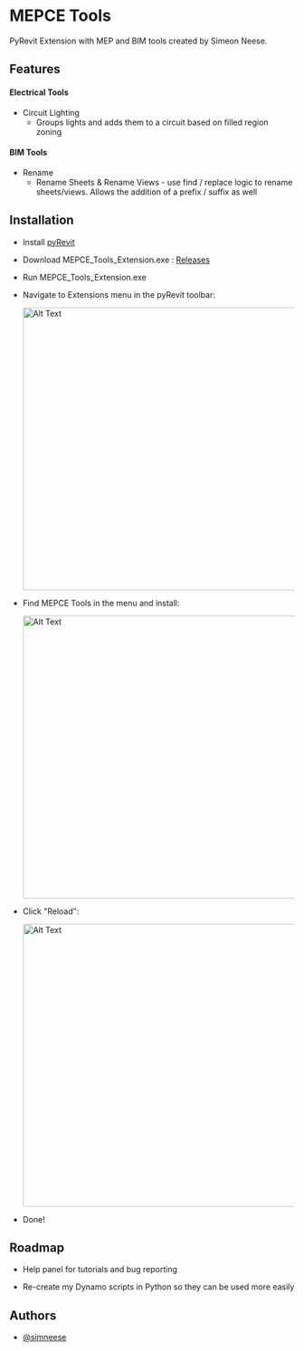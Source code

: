 # MEPCE Tools

PyRevit Extension with MEP and BIM tools created by Simeon Neese.


## Features

#### Electrical Tools
- Circuit Lighting
    - Groups lights and adds them to a circuit based on filled region zoning
#### BIM Tools
- Rename
    - Rename Sheets & Rename Views - use find / replace logic to rename sheets/views. Allows the addition of a prefix / suffix as well


## Installation

- Install [pyRevit](https://github.com/pyrevitlabs/pyRevit/releases)
- Download MEPCE_Tools_Extension.exe : [Releases](https://github.com/simneese/MEPCERevitTools/releases)
- Run MEPCE_Tools_Extension.exe
- Navigate to Extensions menu in the pyRevit toolbar:
  
  <img src="https://github.com/user-attachments/assets/cba76431-a299-4696-acf1-84b91ea5cee3" alt="Alt Text" width="500">

- Find MEPCE Tools in the menu and install:
  
   <img src="https://github.com/user-attachments/assets/9ba0a7eb-7460-4b70-a18e-3fd87962022b" alt="Alt Text" width="500">

- Click "Reload":

   <img src="https://github.com/user-attachments/assets/7366bc43-d24b-43c5-9ce6-8e45a5a18c87" alt="Alt Text" width="500">
- Done!



## Roadmap

- Help panel for tutorials and bug reporting

- Re-create my Dynamo scripts in Python so they can be used more easily


## Authors

- [@simneese](https://github.com/simneese)
